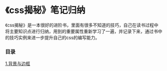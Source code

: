 # 《css揭秘》笔记归纳
《css揭秘》是一本很好的进阶书，里面有很多不知道的技巧，自己在读书过程中将主要知识点进行归纳，用到的重要属性重新学习了一遍，并记录下来，通过书中的技巧实例来进一步提升自己的css的编写能力。

### 目录
[1.背景与边框][1]


  [1]: https://github.com/xxxgitone/CSS_Skills/blob/master/css_secrets01_bg&border/bg&border.md